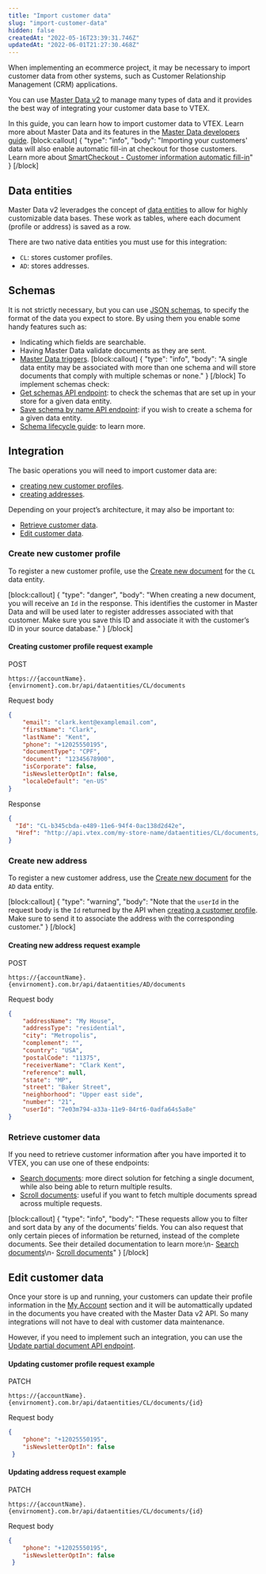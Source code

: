 ```yaml
---
title: "Import customer data"
slug: "import-customer-data"
hidden: false
createdAt: "2022-05-16T23:39:31.746Z"
updatedAt: "2022-06-01T21:27:30.468Z"
---
```

When implementing an ecommerce project, it may be necessary to import customer data from other systems, such as Customer Relationship Management (CRM) applications.

You can use [Master Data v2](https://help.vtex.com/en/tutorial/master-data-v2--3JJ1mlzuo88w22gO0gy0QS#) to manage many types of data and it provides the best way of integrating your customer data base to VTEX.

In this guide, you can learn how to import customer data to VTEX. Learn more about Master Data and its features in the [Master Data developers guide](https://developers.vtex.com/vtex-rest-api/docs/master-data-how-it-works).
[block:callout]
{
  "type": "info",
  "body": "Importing your customers' data will also enable automatic fill-in at checkout for those customers. Learn more about [SmartCheckout - Customer information automatic fill-in](https://help.vtex.com/en/tutorial/smartcheckout-preenchimento-automatico-de-dados-do-cliente--2Nuu3xAFzdhIzJIldAdtan#)"
}
[/block]
## Data entities

Master Data v2 leveradges the concept of [data entities](https://developers.vtex.com/vtex-rest-api/docs/master-data-components#data-entity) to allow for highly customizable data bases. These work as tables, where each document (profile or address) is saved as a row.

There are two native data entities you must use for this integration:
- `CL`: stores customer profiles.
- `AD`: stores addresses.

## Schemas

It is not strictly necessary, but you can use [JSON schemas](https://json-schema.org/), to specify the format of the data you expect to store. By using them you enable some handy features such as:
- Indicating which fields are searchable.
- Having Master Data validate documents as they are sent.
- [Master Data triggers](https://help.vtex.com/en/tutorial/setting-up-triggers--54eVOFGhS0EWyAUieoqKWo#).
[block:callout]
{
  "type": "info",
  "body": "A single data entity may be associated with more than one schema and will store documents that comply with multiple schemas or none."
}
[/block]
To implement schemas check:
- [Get schemas API endpoint](https://developers.vtex.com/vtex-rest-api/reference/getschemas): to check the schemas that are set up in your store for a given data entity.
- [Save schema by name API endpoint](https://developers.vtex.com/vtex-rest-api/reference/saveschemabyname): if you wish to create a schema for a given data entity.
- [Schema lifecycle guide](https://developers.vtex.com/vtex-rest-api/docs/master-data-schema-lifecycle): to learn more.

## Integration

The basic operations you will need to import customer data are:
- [creating new customer profiles](#create-new-customer-profile).
- [creating addresses](#create-new-address).

Depending on your project’s architecture, it may also be important to: 
- [Retrieve customer data](#retrieve-customer-data).
- [Edit customer data](#edit-customer-data).

### Create new customer profile

To register a new customer profile, use the [Create new document](https://developers.vtex.com/vtex-rest-api/reference/createnewdocument) for the `CL` data entity.

[block:callout]
{
  "type": "danger",
  "body": "When creating a new document, you will receive an `Id` in the response. This identifies the customer in Master Data and will be used later to register addresses associated with that customer. Make sure you save this ID and associate it with the customer’s ID in your source database."
}
[/block]
#### Creating customer profile request example

POST
```
https://{accountName}.{envirnoment}.com.br/api/dataentities/CL/documents
```

Request body
```json
{
    "email": "clark.kent@examplemail.com",
    "firstName": "Clark",
    "lastName": "Kent",
    "phone": "+12025550195",
    "documentType": "CPF",
    "document": "12345678900",
    "isCorporate": false,
    "isNewsletterOptIn": false,
    "localeDefault": "en-US"
}
```

Response
```json
{
  "Id": "CL-b345cbda-e489-11e6-94f4-0ac138d2d42e",
  "Href": "http://api.vtex.com/my-store-name/dataentities/CL/documents/b345cbda-e489-11e6-94f4-0ac138d2d42e"
}
```

### Create new address

To register a new customer address, use the [Create new document](https://developers.vtex.com/vtex-rest-api/reference/createnewdocument) for the `AD` data entity.

[block:callout]
{
  "type": "warning",
  "body": "Note that the `userId` in the request body is the `Id` returned by the API when [creating a customer profile](#create-new-customer-profile). Make sure to send it to associate the address with the corresponding customer."
}
[/block]
#### Creating new address request example

POST
```
https://{accountName}.{envirnoment}.com.br/api/dataentities/AD/documents
```

Request body
```json
{
    "addressName": "My House",
    "addressType": "residential",
    "city": "Metropolis",
    "complement": "",
    "country": "USA",
    "postalCode": "11375",
    "receiverName": "Clark Kent",
    "reference": null,
    "state": "MP",
    "street": "Baker Street",
    "neighborhood": "Upper east side",
    "number": "21",
    "userId": "7e03m794-a33a-11e9-84rt6-0adfa64s5a8e"
}
```

### Retrieve customer data

If you need to retrieve customer information after you have imported it to VTEX, you can use one of these endpoints:
- [Search documents](https://developers.vtex.com/vtex-rest-api/reference/searchdocuments): more direct solution for fetching a single document, while also being able to return multiple results.
- [Scroll documents](https://developers.vtex.com/vtex-rest-api/reference/scrolldocuments): useful if you want to fetch multiple documents spread across multiple requests.

[block:callout]
{
  "type": "info",
  "body": "These requests allow you to filter and sort data by any of the documents’ fields. You can also request that only certain pieces of information be returned, instead of the complete documents. See their detailed documentation to learn more:\n- [Search documents](https://developers.vtex.com/vtex-rest-api/reference/searchdocuments)\n- [Scroll documents](https://developers.vtex.com/vtex-rest-api/reference/scrolldocuments)"
}
[/block]
## Edit customer data

Once your store is up and running, your customers can update their profile information in the [My Account](https://help.vtex.com/en/tutorial/how-does-my-account-work--2BQ3GiqhqGJTXsWVuio3Xh#) section and it will be automattically updated in the documents you have created with the Master Data v2 API. So many integrations will not have to deal with customer data maintenance.

However, if you need to implement such an integration, you can use the [Update partial document API endpoint](https://developers.vtex.com/vtex-rest-api/reference/updatepartialdocument).

#### Updating customer profile request example

PATCH
```
https://{accountName}.{envirnoment}.com.br/api/dataentities/CL/documents/{id}
```

Request body
```json
{
    "phone": "+12025550195",
    "isNewsletterOptIn": false
 }

```

#### Updating address request example

PATCH
```
https://{accountName}.{envirnoment}.com.br/api/dataentities/CL/documents/{id}
```

Request body
```json
{
    "phone": "+12025550195",
    "isNewsletterOptIn": false
 }

```
